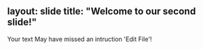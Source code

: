 layout: slide
title: "Welcome to our second slide!"
---
Your text
May have missed an intruction 'Edit File'!
